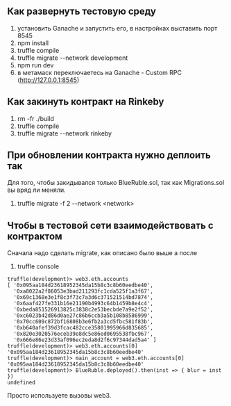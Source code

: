 ## Как развернуть тестовую среду

1. установить Ganache и запустить его, в настройках выставить порт 8545
2. npm install
3. truffle compile
4. truffle migrate --network development
5. npm run dev
6. в метамаск переключаетесь на Ganache - Custom RPC (http://127.0.0.1:8545)

## Как закинуть контракт на Rinkeby

1. rm -fr ./build
2. truffle compile
3. truffle migrate --network rinkeby

## При обновлении контракта нужно деплоить так

Для того, чтобы закидывался только BlueRuble.sol, так как Migrations.sol вы вряд ли меняли.

1. truffle migrate -f 2 --network \<network\>
 
## Чтобы в тестовой сети взаимодействовать с контрактом

Сначала надо сделать migrate, как описано было выше а после

1. truffle console

```
truffle(development)> web3.eth.accounts
[ '0x095aa184d23618952345da15b8c3c8b60eedbe40',
  '0xa8022a2f86053e3bad211293fc1cda525f1a3f67',
  '0x69c1368e3e1f8c3f73c7a3d6c371521514bd7874',
  '0x6aaf427fe331b16e21190b4993c64b1459b8e4c4',
  '0xbeda851526913825c3838c2e53becbde7a9e2f52',
  '0xc6023b42d86d0ae27c86b6ccb3a5b108b8586999',
  '0x70cc609c872bf16808b3e6fb2a3cd5fbc581f83b',
  '0xb640afef39d3fcac482cce35801995966d835685',
  '0x820e3020576eceb39e8dc5e86ed0695538fbc967',
  '0x666e86e23d33af096ec2eda8d2f6c97344dad5a4' ]
truffle(development)> web3.eth.accounts[0]
'0x095aa184d23618952345da15b8c3c8b60eedbe40'
truffle(development)> main_account = web3.eth.accounts[0]
'0x095aa184d23618952345da15b8c3c8b60eedbe40'
truffle(development)> BlueRuble.deployed().then(inst => { blur = inst })
undefined
```

Просто используете вызовы web3.
